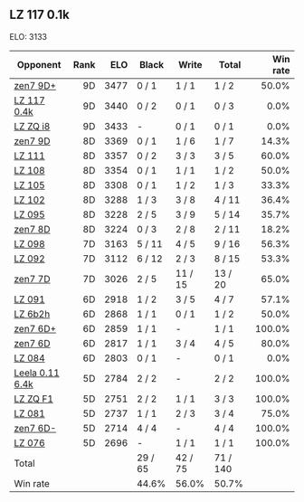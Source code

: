 ## LZ 117 0.1k ##

ELO: 3133

Opponent | Rank | ELO | Black | Write | Total | Win rate
---------|-----:|----:|-------|-------|-------|-------:
[zen7 9D+](zen7%209D+.md) | 9D | 3477 | 0 / 1 | 1 / 1 | 1 / 2 | 50.0%
[LZ 117 0.4k](LZ%20117%200.4k.md) | 9D | 3440 | 0 / 2 | 0 / 1 | 0 / 3 | 0.0%
[LZ ZQ i8](LZ%20ZQ%20i8.md) | 9D | 3433 | - | 0 / 1 | 0 / 1 | 0.0%
[zen7 9D](zen7%209D.md) | 8D | 3369 | 0 / 1 | 1 / 6 | 1 / 7 | 14.3%
[LZ 111](LZ%20111.md) | 8D | 3357 | 0 / 2 | 3 / 3 | 3 / 5 | 60.0%
[LZ 108](LZ%20108.md) | 8D | 3354 | 0 / 1 | 1 / 1 | 1 / 2 | 50.0%
[LZ 105](LZ%20105.md) | 8D | 3308 | 0 / 1 | 1 / 2 | 1 / 3 | 33.3%
[LZ 102](LZ%20102.md) | 8D | 3288 | 1 / 3 | 3 / 8 | 4 / 11 | 36.4%
[LZ 095](LZ%20095.md) | 8D | 3228 | 2 / 5 | 3 / 9 | 5 / 14 | 35.7%
[zen7 8D](zen7%208D.md) | 8D | 3224 | 0 / 3 | 2 / 8 | 2 / 11 | 18.2%
[LZ 098](LZ%20098.md) | 7D | 3163 | 5 / 11 | 4 / 5 | 9 / 16 | 56.3%
[LZ 092](LZ%20092.md) | 7D | 3112 | 6 / 12 | 2 / 3 | 8 / 15 | 53.3%
[zen7 7D](zen7%207D.md) | 7D | 3026 | 2 / 5 | 11 / 15 | 13 / 20 | 65.0%
[LZ 091](LZ%20091.md) | 6D | 2918 | 1 / 2 | 3 / 5 | 4 / 7 | 57.1%
[LZ 6b2h](LZ%206b2h.md) | 6D | 2868 | 1 / 1 | 0 / 1 | 1 / 2 | 50.0%
[zen7 6D+](zen7%206D+.md) | 6D | 2859 | 1 / 1 | - | 1 / 1 | 100.0%
[zen7 6D](zen7%206D.md) | 6D | 2817 | 1 / 1 | 3 / 4 | 4 / 5 | 80.0%
[LZ 084](LZ%20084.md) | 6D | 2803 | 0 / 1 | - | 0 / 1 | 0.0%
[Leela 0.11 6.4k](Leela%200.11%206.4k.md) | 5D | 2784 | 2 / 2 | - | 2 / 2 | 100.0%
[LZ ZQ F1](LZ%20ZQ%20F1.md) | 5D | 2751 | 2 / 2 | 1 / 1 | 3 / 3 | 100.0%
[LZ 081](LZ%20081.md) | 5D | 2737 | 1 / 1 | 2 / 3 | 3 / 4 | 75.0%
[zen7 6D-](zen7%206D-.md) | 5D | 2714 | 4 / 4 | - | 4 / 4 | 100.0%
[LZ 076](LZ%20076.md) | 5D | 2696 | - | 1 / 1 | 1 / 1 | 100.0%
Total | | | 29 / 65 | 42 / 75 | 71 / 140 | 
Win rate| | | 44.6% | 56.0% | 50.7% | 

